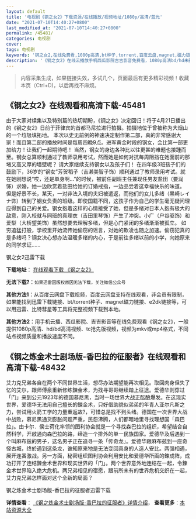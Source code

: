 ```yaml
---
layout: default
title: '电视剧《钢之女2》下载资源/在线播放/视频地址/1080p/高清/蓝光'
date: "2021-07-10T14:40:27+0800"
last_modified_at: "2021-07-10T14:40:27+0800"
permalink: /45481/
categories: 电视剧
cover:
tags: 电视剧
keywords: '钢之女2,在线免费看,1080p高清,bt种子,torrent,百度云盘,magnet,磁力链,迅雷下载资源'
description: '《钢之女2》在线云播放手机西瓜影院吉吉影音免费看，1080p高清bd/hd未删减完整版和tc抢先枪版，mkv/mp4格式，附带bt/torrent种子、magnet/磁力链、百度云盘、网盘资源迅雷下载链接'
---
```


>内容采集生成，如果链接失效，多试几个，页面最后有更多精彩视频！收藏本页（Ctrl+D)，以后再找不麻烦。


## 《钢之女2》在线观看和高清下载-45481

由于大家对续集以及特别篇的热切期盼，《钢之女》决定回归！将于4月21日播出的《钢之女2》日前于菲律宾的首都马尼拉进行拍摄。拍摄地位于曾被称为大烟山的一个垃圾填拓地。 本次以史无前例的神速决定制作第二部，真的非常感谢大家！而且第二部的播放时间是每周四晚9点。进军黄金时段的钢女，会比第一部更加给力！让我们一起期待吧！ 当然，钢女的身边各种比以往更甚的难题也接踵而至。钢女总算顺利通过了教师录用考试，然而她是如何对抗每周阻挡在她面前的那堵又高又厚的墙壁呢？ 请大家继续支持钢女以及孩子们！ 在四年级3班孩子们的鼓励下，36岁的“钢女”芳贺稻子（吉濑美智子饰）顺利通过了教师录用考试。就在她刚想说&ldquo;哎，还是单身啊...”的时候，被前任副班主任兼现任男友盐田（要润 饰）求婚，她一边欣赏着盐田给她的订婚戒指，一边品尝着这幸福快乐的味道。 但是好景不长，某天，一对非法入境的夫妇被遣返，而他们的女儿多绪（黒崎レイナ饰）转到了钢女负责的班级。即使国籍不同，这孩子作为自己的学生毫无疑问理应得到自己的关爱。钢女抱着这样的心情接受了她，但是多绪对日本人抱有极大的敌意，刚入校就与同班的真理衣（吉田里琴饰）产生了冲突。小广（户谷驱饰）和爱梨（大桥望美饰）虽然想要去理解多绪，但是心门紧闭的多绪渐渐被孤立。 如穷追猛打般，学校里开始流传她偷窃的谣言，对她的欺凌也随之加速。偷窃犯真的是多绪吗？钢女决心想办法温暖多绪的内心，于是前往多绪以前的小学，向她原来的同学求证&hellip;…


钢之女2迅雷下载

**下载地址**： [在线观看下载 《钢之女2》](https://www.993dy.com//vod-detail-id-6611.html) 


**无法下载?**：`如果迅雷因版权原因无法下载，关注微信公众号 `

**其他方法1**：从百度云网盘下载视频，百度云网盘支持在线观看，非会员有限制，如果能找到迅雷下载链接、bt/torrent种子、magnet磁力链接、e2dk链接等，可以用迅雷、比特彗星等工具将完整视频下载到本地。

**其他方法2**：用手机云播、西瓜影院、吉吉影音等在线免费观看《钢之女2》，一般提供1080p高清、hd/bd高清视频、tc抢先版视频，视频为mkv或mp4格式，不同站点视频质量和播放速度不同。


## 《钢之炼金术士剧场版-香巴拉的征服者》在线观看和高清下载-48432

艾力克兄弟各自在两个不同世界生活，想尽办法期望能再次相见。取回肉身但失了忆的艾尔，跟师傅泉重新修练鍊金术，为找寻哥哥继续踏上征途。爱德华则穿过「门」来到公元1923年的德国慕尼黑，当时一场世界大战正酝酿爆发。在这现实世界，爱德华无法用自己擅长的鍊金术，只好借助貌似弟弟的年青人亚尔凡斯之力，尝试用火箭工学的力量重返故?，可惜总是找不到头绪。德国在一次世界大战中战败，慕尼黑通货膨胀问题严重，民怨沸腾，人们都暗地里寻找理想国「森巴拉」。由卡尔．侯士荷化率领的图利协会就是一个寻找森巴拉的组织，希望结合自然科学，开啟通向森巴拉的路，缔造一个排外的单一民族国家。爱德华及后遇到一个叫麻布兹的男子，这名男子正在追寻一条「传奇龙」。爱德华跟麻布兹到一座奇怪古城，终於遇到这条龙，谁知原来牠是无法变回真身的人造人安比。两强相遇，展开连番激战。另一方面，秘密组织图利协会利用安比和爱德华所画的鍊成阵，成功打开了连结鍊金术世界和现实世界的「门」。两个世界意外地连结在一起，令鍊金术世界陷入绝大危机。两兄弟相见的宿愿，跟前所未有的世界危机交织在一起，艾力克兄弟怎样面对这个全新的局面？


钢之炼金术士剧场版-香巴拉的征服者迅雷下载

**详情查看**： [《钢之炼金术士剧场版-香巴拉的征服者》详情介绍](/movie/48432/)， **查看更多**：[本站资源大全](/movie/t/all/)

